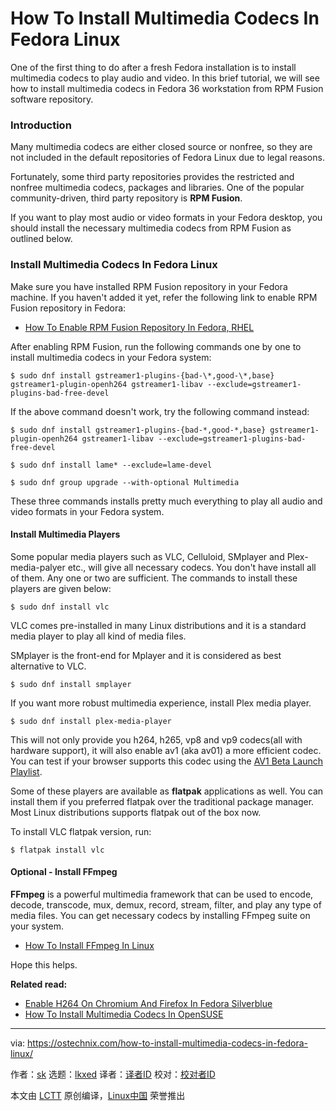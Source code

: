 [#]: subject: "How To Install Multimedia Codecs In Fedora Linux"
[#]: via: "https://ostechnix.com/how-to-install-multimedia-codecs-in-fedora-linux/"
[#]: author: "sk https://ostechnix.com/author/sk/"
[#]: collector: "lkxed"
[#]: translator: "geekpi"
[#]: reviewer: " "
[#]: publisher: " "
[#]: url: " "

How To Install Multimedia Codecs In Fedora Linux
======
One of the first thing to do after a fresh Fedora installation is to install multimedia codecs to play audio and video. In this brief tutorial, we will see how to install multimedia codecs in Fedora 36 workstation from RPM Fusion software repository.

### Introduction

Many multimedia codecs are either closed source or nonfree, so they are not included in the default repositories of Fedora Linux due to legal reasons.

Fortunately, some third party repositories provides the restricted and nonfree multimedia codecs, packages and libraries. One of the popular community-driven, third party repository is **RPM Fusion**.

If you want to play most audio or video formats in your Fedora desktop, you should install the necessary multimedia codecs from RPM Fusion as outlined below.

### Install Multimedia Codecs In Fedora Linux

Make sure you have installed RPM Fusion repository in your Fedora machine. If you haven't added it yet, refer the following link to enable RPM Fusion repository in Fedora:

* [How To Enable RPM Fusion Repository In Fedora, RHEL][1]

After enabling RPM Fusion, run the following commands one by one to install multimedia codecs in your Fedora system:

```
$ sudo dnf install gstreamer1-plugins-{bad-\*,good-\*,base} gstreamer1-plugin-openh264 gstreamer1-libav --exclude=gstreamer1-plugins-bad-free-devel
```

If the above command doesn't work, try the following command instead:

```
$ sudo dnf install gstreamer1-plugins-{bad-*,good-*,base} gstreamer1-plugin-openh264 gstreamer1-libav --exclude=gstreamer1-plugins-bad-free-devel
```

```
$ sudo dnf install lame* --exclude=lame-devel
```

```
$ sudo dnf group upgrade --with-optional Multimedia
```

These three commands installs pretty much everything to play all audio and video formats in your Fedora system.

#### Install Multimedia Players

Some popular media players such as VLC, Celluloid, SMplayer and Plex-media-palyer etc., will give all necessary codecs. You don't have install all of them. Any one or two are sufficient. The commands to install these players are given below:

```
$ sudo dnf install vlc
```

VLC comes pre-installed in many Linux distributions and it is a standard media player to play all kind of media files.

SMplayer is the front-end for Mplayer and it is considered as best alternative to VLC.

```
$ sudo dnf install smplayer
```

If you want more robust multimedia experience, install Plex media player.

```
$ sudo dnf install plex-media-player
```

This will not only provide you h264, h265, vp8 and vp9 codecs(all with hardware support), it will also enable av1 (aka av01) a more efficient codec. You can test if your browser supports this codec using the [AV1 Beta Launch Playlist][2].

Some of these players are available as **flatpak** applications as well. You can install them if you preferred flatpak over the traditional package manager. Most Linux distributions supports flatpak out of the box now.

To install VLC flatpak version, run:

```
$ flatpak install vlc
```

#### Optional - Install FFmpeg

**FFmpeg** is a powerful multimedia framework that can be used to encode, decode, transcode, mux, demux, record, stream, filter, and play any type of media files. You can get necessary codecs by installing FFmpeg suite on your system.

* [How To Install FFmpeg In Linux][3]

Hope this helps.

**Related read:**

* [Enable H264 On Chromium And Firefox In Fedora Silverblue][4]
* [How To Install Multimedia Codecs In OpenSUSE][5]

--------------------------------------------------------------------------------

via: https://ostechnix.com/how-to-install-multimedia-codecs-in-fedora-linux/

作者：[sk][a]
选题：[lkxed][b]
译者：[译者ID](https://github.com/译者ID)
校对：[校对者ID](https://github.com/校对者ID)

本文由 [LCTT](https://github.com/LCTT/TranslateProject) 原创编译，[Linux中国](https://linux.cn/) 荣誉推出

[a]: https://ostechnix.com/author/sk/
[b]: https://github.com/lkxed
[1]: https://ostechnix.com/how-to-enable-rpm-fusion-repository-in-fedora-rhel/
[2]: https://www.youtube.com/playlist?list=PLyqf6gJt7KuHBmeVzZteZUlNUQAVLwrZS
[3]: https://ostechnix.com/install-ffmpeg-linux/
[4]: https://ostechnix.com/enable-h264-on-chromium-and-firefox-in-fedora-silverblue/
[5]: https://ostechnix.com/how-to-install-multimedia-codecs-in-opensuse/
